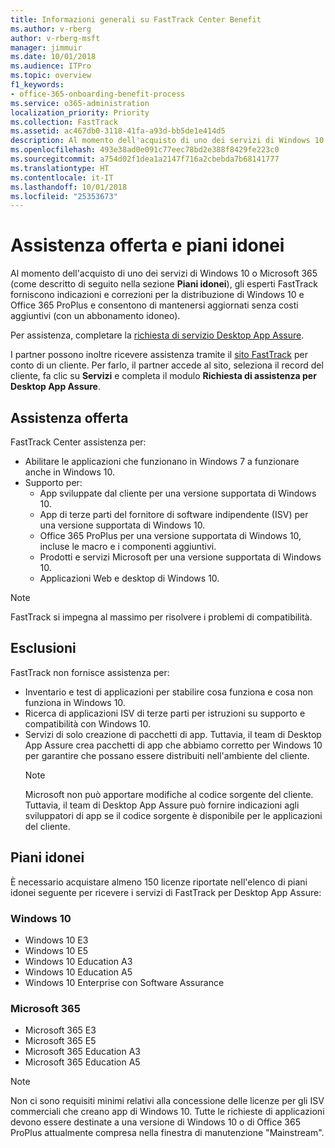 ```yaml
---
title: Informazioni generali su FastTrack Center Benefit
ms.author: v-rberg
author: v-rberg-msft
manager: jimmuir
ms.date: 10/01/2018
ms.audience: ITPro
ms.topic: overview
f1_keywords:
- office-365-onboarding-benefit-process
ms.service: o365-administration
localization_priority: Priority
ms.collection: FastTrack
ms.assetid: ac467db0-3118-41fa-a93d-bb5de1e414d5
description: Al momento dell'acquisto di uno dei servizi di Windows 10 o Microsoft 365, gli esperti FastTrack forniscono indicazioni e correzioni per la distribuzione di Windows 10 e Office 365 ProPlus e consentono di mantenersi aggiornati senza costi aggiuntivi (con un abbonamento idoneo).
ms.openlocfilehash: 493e38ad0e091c77eec78bd2e388f8429fe223c0
ms.sourcegitcommit: a754d02f1dea1a2147f716a2cbebda7b68141777
ms.translationtype: HT
ms.contentlocale: it-IT
ms.lasthandoff: 10/01/2018
ms.locfileid: "25353673"
---
```

# <a name="assistance-offered-and-eligible-plans"></a>Assistenza offerta e piani idonei   

Al momento dell'acquisto di uno dei servizi di Windows 10 o Microsoft 365 (come descritto di seguito nella sezione **Piani idonei**), gli esperti FastTrack forniscono indicazioni e correzioni per la distribuzione di Windows 10 e Office 365 ProPlus e consentono di mantenersi aggiornati senza costi aggiuntivi (con un abbonamento idoneo).

Per assistenza, completare la [richiesta di servizio Desktop App Assure](https://go.microsoft.com/fwlink/?linkid=2022721).

I partner possono inoltre ricevere assistenza tramite il [sito FastTrack](https://go.microsoft.com/fwlink/?linkid=780698) per conto di un cliente. Per farlo, il partner accede al sito, seleziona il record del cliente, fa clic su **Servizi** e completa il modulo **Richiesta di assistenza per Desktop App Assure**.

## <a name="assistance-offered"></a>Assistenza offerta

FastTrack Center assistenza per:
- Abilitare le applicazioni che funzionano in Windows 7 a funzionare anche in Windows 10.
- Supporto per:
    - App sviluppate dal cliente per una versione supportata di Windows 10.
    - App di terze parti del fornitore di software indipendente (ISV) per una versione supportata di Windows 10.
    - Office 365 ProPlus per una versione supportata di Windows 10, incluse le macro e i componenti aggiuntivi.
    - Prodotti e servizi Microsoft per una versione supportata di Windows 10.
    - Applicazioni Web e desktop di Windows 10.
> [!NOTE]
> FastTrack si impegna al massimo per risolvere i problemi di compatibilità. 

## <a name="out-of-scope"></a>Esclusioni

FastTrack non fornisce assistenza per:
- Inventario e test di applicazioni per stabilire cosa funziona e cosa non funziona in Windows 10.
- Ricerca di applicazioni ISV di terze parti per istruzioni su supporto e compatibilità con Windows 10.
- Servizi di solo creazione di pacchetti di app. Tuttavia, il team di Desktop App Assure crea pacchetti di app che abbiamo corretto per Windows 10 per garantire che possano essere distribuiti nell'ambiente del cliente.
    > [!NOTE]
    > Microsoft non può apportare modifiche al codice sorgente del cliente. Tuttavia, il team di Desktop App Assure può fornire indicazioni agli sviluppatori di app se il codice sorgente è disponibile per le applicazioni del cliente.

 
## <a name="eligible-plans"></a>Piani idonei

È necessario acquistare almeno 150 licenze riportate nell'elenco di piani idonei seguente per ricevere i servizi di FastTrack per Desktop App Assure:

### <a name="windows-10"></a>Windows 10
- Windows 10 E3
- Windows 10 E5
- Windows 10 Education A3
- Windows 10 Education A5 
- Windows 10 Enterprise con Software Assurance

### <a name="microsoft-365"></a>Microsoft 365
- Microsoft 365 E3
- Microsoft 365 E5
- Microsoft 365 Education A3
- Microsoft 365 Education A5

> [!NOTE]
> Non ci sono requisiti minimi relativi alla concessione delle licenze per gli ISV commerciali che creano app di Windows 10. Tutte le richieste di applicazioni devono essere destinate a una versione di Windows 10 o di Office 365 ProPlus attualmente compresa nella finestra di manutenzione "Mainstream". 
